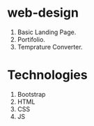 # web-design
1. Basic Landing Page.
2. Portifolio.
3. Temprature Converter.

# Technologies
1. Bootstrap
2. HTML
3. CSS
4. JS
